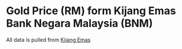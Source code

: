 # Gold Price (RM) form Kijang Emas Bank Negara Malaysia (BNM)
All data is pulled from [Kijang Emas](https://api.bnm.gov.my/portal#operation/KELatest)
